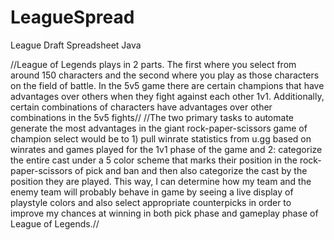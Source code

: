 # LeagueSpread
League Draft Spreadsheet Java

//League of Legends plays in 2 parts. The first where you select from around 150 characters and the second where you play as those characters on the field of battle. In the 5v5 game there are certain champions that have advantages over others when they fight against each other 1v1. Additionally, certain combinations of characters have advantages over other combinations in the 5v5 fights//
//The two primary tasks to automate generate the most advantages in the giant rock-paper-scissors game of champion select would be to 1) pull winrate statistics from u.gg based on winrates and games played for the 1v1 phase of the game and 2: categorize the entire cast under a 5 color scheme that marks their position in the rock-paper-scissors of pick and ban and then also categorize the cast by the position they are played. This way, I can determine how my team and the enemy team will probably behave in game by seeing a live display of playstyle colors and also select appropriate counterpicks in order to improve my chances at winning in both pick phase and gameplay phase of League of Legends.//
